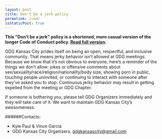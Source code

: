 ```yaml
---
layout: post
title: Don't be a jerk policy
permalink: /cod/
isStaticPost: true
---
```


__This "Don't be a jerk" policy is a shortened, more casual version of the longer Code of Conduct policy. [Read full version](http://meta.wikimedia.org/wiki/Don%27t_be_a_jerk).__


GDG Kansas City prides itself on being an open, respectful, and inclusive community. That means jerky behavior isn’t allowed at GDG meetings. Because we know that it’s not obvious to everyone, here’s a reminder of the things we don’t allow: jokes or offensive comments about sex/sexuality/race/religion/nationality/body size, showing porn in public, touching people uninvited, or continuing to interact with someone after they’ve asked you to stop. Continuous jerky behavior may result in getting expelled from the meeting or GDG Chapter.

If someone is bothering you, please tell GDG Organizers immediately and they will take care of it. We want to maintain GDG Kansas City’s awesomeness.


######Contacts:

- Kyle Paul & Vince Garcia
- GDG Kansas City Organizers, [gdgkansascity@gmail.com](mailto:gdgkansascity@gmail.com)

<img class="img-responsive feature-image" src="{{ site.baseurl }}/img/posts/cod.jpg" style="display:none">